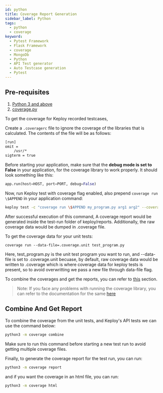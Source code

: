 ```yaml
---
id: python
title: Coverage Report Generation
sidebar_label: Python
tags:
  - python
  - coverage
keyword:
  - Pytest Framework
  - Flask Framework
  - coverage
  - MongoDb
  - Python
  - API Test generator
  - Auto Testcase generation
  - Pytest
---
```


## Pre-requisites

1. [Python 3 and above](https://www.python.org/downloads/)
2. [coverage.py](https://coverage.readthedocs.io/en/7.4.1/install.html)

To get the coverage for Keploy recorded testcases,

Create a `.coveragerc` file to ignore the coverage of the libraries that is calculated. The contents of the file will be as follows:

```sh
[run]
omit =
    /usr/*
sigterm = true
```

Before starting your application, make sure that the **debug mode is set to False** in your application, for the coverage library to work properly. It should look something like this:

```python
app.run(host=HOST, port=PORT, debug=False)
```

Now, run Keploy test with coverage flag enabled, also prepend `coverage run \$APPEND` in your application command:

```bash
keploy test -c "coverage run \$APPEND my_program.py arg1 arg2" --coverage
```

After successful execution of this command, A coverage report would be generated inside the test-run folder of keploy/reports. Additionally, the raw coverage data would be dumped in .coverage file.

To get the coverage data for your unit tests:
```
coverage run --data-file=.coverage.unit test_program.py
```
Here, test_program.py is the unit test program you want to run, and --data-file is set to .coverage.unit becuase, by default, raw coverage data would be written to .coverage which is where coverage data for keploy tests is present, so to avoid overwritting we pass a new file through data-file flag.

To combine the coverages and get the reports, you can refer to [this](#Combine-And-Get-Report) section.

> Note: If you face any problems with running the coverage library, you can refer to the documentation for the same [here](https://coverage.readthedocs.io/en/7.4.2/cmd.html#execution-coverage-run)

## Combine And Get Report

To combine the coverage from the unit tests, and Keploy's API tests we can use the command below:

```bash
python3 -m coverage combine
```

Make sure to run this command before starting a new test run to avoid getting multiple coverage files.

Finally, to generate the coverage report for the test run, you can run:

```bash
python3 -m coverage report
```

and if you want the coverage in an html file, you can run:

```bash
python3 -m coverage html
```
